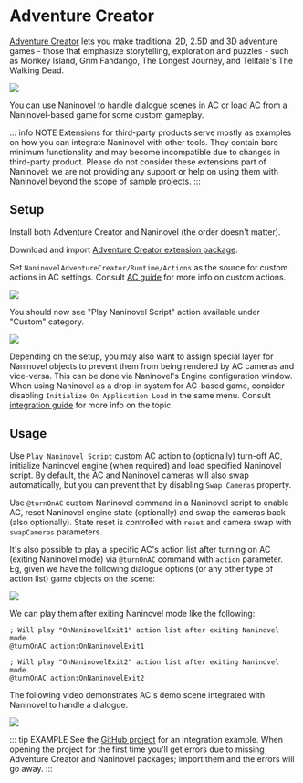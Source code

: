 # Adventure Creator

[Adventure Creator](https://www.adventurecreator.org/) lets you make traditional 2D, 2.5D and 3D adventure games - those that emphasize storytelling, exploration and puzzles - such as Monkey Island, Grim Fandango, The Longest Journey, and Telltale's The Walking Dead.

![](https://i.gyazo.com/74a12fa535198cb26a87a5037b15a988.jpg)

You can use Naninovel to handle dialogue scenes in AC or load AC from a Naninovel-based game for some custom gameplay.

::: info NOTE
Extensions for third-party products serve mostly as examples on how you can integrate Naninovel with other tools. They contain bare minimum functionality and may become incompatible due to changes in third-party product. Please do not consider these extensions part of Naninovel: we are not providing any support or help on using them with Naninovel beyond the scope of sample projects.
:::

## Setup

Install both Adventure Creator and Naninovel (the order doesn't matter).

Download and import [Adventure Creator extension package](https://github.com/naninovel/samples/blob/main/unity/ac/NaninovelAdventureCreator.unitypackage).

Set `NaninovelAdventureCreator/Runtime/Actions` as the source for custom actions in AC settings. Consult [AC guide](https://www.adventurecreator.org/tutorials/writing-custom-action) for more info on custom actions.

![](https://i.gyazo.com/59a162751411ec60a7cf5ad89e9a66ec.png)

You should now see "Play Naninovel Script" action available under "Custom" category.

![](https://i.gyazo.com/faf33afa1df8ff98ea04ef9cf1a44f8f.png)

Depending on the setup, you may also want to assign special layer for Naninovel objects to prevent them from being rendered by AC cameras and vice-versa. This can be done via Naninovel's Engine configuration window. When using Naninovel as a drop-in system for AC-based game, consider disabling `Initialize On Application Load` in the same menu. Consult [integration guide](/guide/integration-options) for more info on the topic.

## Usage

Use `Play Naninovel Script` custom AC action to (optionally) turn-off AC, initialize Naninovel engine (when required) and load specified Naninovel script. By default, the AC and Naninovel cameras will also swap automatically, but you can prevent that by disabling `Swap Cameras` property.

Use `@turnOnAC` custom Naninovel command in a Naninovel script to enable AC, reset Naninovel engine state (optionally) and swap the cameras back (also optionally). State reset is controlled with `reset` and camera swap with `swapCameras` parameters.

It's also possible to play a specific AC's action list after turning on AC (exiting Naninovel mode) via `@turnOnAC` command with `action` parameter. Eg, given we have the following dialogue options (or any other type of action list) game objects on the scene:

![](https://i.gyazo.com/f743d9f61c995755271b602d09d8c6eb.png)

We can play them after exiting Naninovel mode like the following:

```nani
; Will play "OnNaninovelExit1" action list after exiting Naninovel mode.
@turnOnAC action:OnNaninovelExit1

; Will play "OnNaninovelExit2" action list after exiting Naninovel mode.
@turnOnAC action:OnNaninovelExit2
```

The following video demonstrates AC's demo scene integrated with Naninovel to handle a dialogue.

![](https://www.youtube.com/watch?v=7tOIFZRSAec)

::: tip EXAMPLE
See the [GitHub project](https://github.com/naninovel/samples/tree/main/unity/ac) for an integration example. When opening the project for the first time you'll get errors due to missing Adventure Creator and Naninovel packages; import them and the errors will go away.
:::
